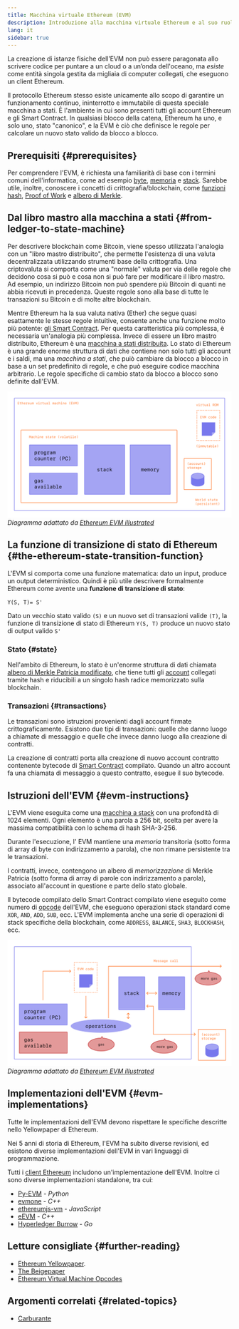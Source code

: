 ```yaml
---
title: Macchina virtuale Ethereum (EVM)
description: Introduzione alla macchina virtuale Ethereum e al suo ruolo per quanto riguarda stato, transazioni e Smart Contract.
lang: it
sidebar: true
---
```


La creazione di istanze fisiche dell’EVM non può essere paragonata allo scrivere codice per puntare a un cloud o a un’onda dell'oceano, ma _esiste_ come entità singola gestita da migliaia di computer collegati, che eseguono un client Ethereum.

Il protocollo Ethereum stesso esiste unicamente allo scopo di garantire un funzionamento continuo, ininterrotto e immutabile di questa speciale macchina a stati. È l'ambiente in cui sono presenti tutti gli account Ethereum e gli Smart Contract. In qualsiasi blocco della catena, Ethereum ha uno, e solo uno, stato "canonico", e la EVM è ciò che definisce le regole per calcolare un nuovo stato valido da blocco a blocco.

## Prerequisiti {#prerequisites}

Per comprendere l'EVM, è richiesta una familiarità di base con i termini comuni dell'informatica, come ad esempio [byte](https://en.wikipedia.org/wiki/Byte), [memoria](https://en.wikipedia.org/wiki/Computer_memory) e [stack](<https://en.wikipedia.org/wiki/Stack_(abstract_data_type)>). Sarebbe utile, inoltre, conoscere i concetti di crittografia/blockchain, come [funzioni hash](https://en.wikipedia.org/wiki/Cryptographic_hash_function), [Proof of Work](https://en.wikipedia.org/wiki/Proof_of_work) e [albero di Merkle](https://en.wikipedia.org/wiki/Merkle_tree).

## Dal libro mastro alla macchina a stati {#from-ledger-to-state-machine}

Per descrivere blockchain come Bitcoin, viene spesso utilizzata l'analogia con un "libro mastro distribuito", che permette l'esistenza di una valuta decentralizzata utilizzando strumenti base della crittografia. Una criptovaluta si comporta come una "normale" valuta per via delle regole che decidono cosa si può e cosa non si può fare per modificare il libro mastro. Ad esempio, un indirizzo Bitcoin non può spendere più Bitcoin di quanti ne abbia ricevuti in precedenza. Queste regole sono alla base di tutte le transazioni su Bitcoin e di molte altre blockchain.

Mentre Ethereum ha la sua valuta nativa (Ether) che segue quasi esattamente le stesse regole intuitive, consente anche una funzione molto più potente: [gli Smart Contract](/en/developers/docs/smart-contracts/). Per questa caratteristica più complessa, è necessaria un'analogia più complessa. Invece di essere un libro mastro distribuito, Ethereum è una [macchina a stati distribuita](https://en.wikipedia.org/wiki/Finite-state_machine). Lo stato di Ethereum è una grande enorme struttura di dati che contiene non solo tutti gli account e i saldi, ma una _macchina a stati_, che puiò cambiare da blocco a blocco in base a un set predefinito di regole, e che può eseguire codice macchina arbitrario. Le regole specifiche di cambio stato da blocco a blocco sono definite dall'EVM.

![Ddiagramma che mostra la composizione dell'EVM](../../../../../developers/docs/evm/evm.png) _Diagramma adattato da [Ethereum EVM illustrated](https://takenobu-hs.github.io/downloads/ethereum_evm_illustrated.pdf)_

## La funzione di transizione di stato di Ethereum {#the-ethereum-state-transition-function}

L'EVM si comporta come una funzione matematica: dato un input, produce un output deterministico. Quindi è più utile descrivere formalmente Ethereum come avente una **funzione di transizione di stato**:

```
Y(S, T)= S'
```

Dato un vecchio stato valido `(S)` e un nuovo set di transazioni valide `(T)`, la funzione di transizione di stato di Ethereum `Y(S, T)` produce un nuovo stato di output valido `S'`

### Stato {#state}

Nell'ambito di Ethereum, lo stato è un'enorme struttura di dati chiamata [albero di Merkle Patricia modificato](https://eth.wiki/en/fundamentals/patricia-tree), che tiene tutti gli [account](/developers/docs/accounts/) collegati tramite hash e riducibili a un singolo hash radice memorizzato sulla blockchain.

### Transazioni {#transactions}

Le transazioni sono istruzioni provenienti dagli account firmate crittograficamente. Esistono due tipi di transazioni: quelle che danno luogo a chiamate di messaggio e quelle che invece danno luogo alla creazione di contratti.

La creazione di contratti porta alla creazione di nuovo account contratto contenente bytecode di [Smart Contract](/developers/docs/smart-contracts/anatomy/) compilato. Quando un altro account fa una chiamata di messaggio a questo contratto, esegue il suo bytecode.

## Istruzioni dell'EVM {#evm-instructions}

L'EVM viene eseguita come una [macchina a stack](https://en.wikipedia.org/wiki/Stack_machine) con una profondità di 1024 elementi. Ogni elemento è una parola a 256 bit, scelta per avere la massima compatibilità con lo schema di hash SHA-3-256.

<!-- ![A diagram showing the make up of the stack](./evm-stack.png)
_Diagram adapted from [Ethereum EVM illustrated](https://takenobu-hs.github.io/downloads/ethereum_evm_illustrated.pdf)_

Removed as we should probably show memory and account storage too if showing stack-->

Durante l'esecuzione, l' EVM mantiene una _memoria_ transitoria (sotto forma di array di byte con indirizzamento a parola), che non rimane persistente tra le transazioni.

I contratti, invece, contengono un albero di _memorizzazione_ di Merkle Patricia (sotto forma di array di parole con indirizzamento a parola), associato all'account in questione e parte dello stato globale.

Il bytecode compilato dello Smart Contract compilato viene eseguito come numero di [opcode](https://www.ethervm.io/) dell'EVM, che eseguono operazioni stack standard come `XOR`, `AND`, `ADD`, `SUB`, ecc. L'EVM implementa anche una serie di operazioni di stack specifiche della blockchain, come `ADDRESS`, `BALANCE`, `SHA3`, `BLOCKHASH`, ecc.

![Diagramma che mostra dove serve il carburante nelle operazioni dell'EVM](../../../../../developers/docs/gas/gas.png) _Diagramma adattato da [Ethereum EVM illustrated](https://takenobu-hs.github.io/downloads/ethereum_evm_illustrated.pdf)_

<!-- TODO add full list from  https://eth.wiki/concepts/evm/implementations -->

## Implementazioni dell'EVM {#evm-implementations}

Tutte le implementazioni dell'EVM devono rispettare le specifiche descritte nello Yellowpaper di Ethereum.

Nei 5 anni di storia di Ethereum, l'EVM ha subito diverse revisioni, ed esistono diverse implementazioni dell'EVM in vari linguaggi di programmazione.

Tutti i [client Ethereum](/developers/docs/nodes-and-clients/#clients) includono un'implementazione dell'EVM. Inoltre ci sono diverse implementazioni standalone, tra cui:

- [Py-EVM](https://github.com/ethereum/py-evm) - _Python_
- [evmone](https://github.com/ethereum/evmone) - _C++_
- [ethereumjs-vm](https://github.com/ethereumjs/ethereumjs-vm) - _JavaScript_
- [eEVM](https://github.com/microsoft/eevm) - _C++_
- [Hyperledger Burrow](https://github.com/hyperledger/burrow) - _Go_

## Letture consigliate {#further-reading}

- [Ethereum Yellowpaper](https://ethereum.github.io/yellowpaper/paper.pdf).
- [The Beigepaper](https://github.com/chronaeon/beigepaper)
- [Ethereum Virtual Machine Opcodes](https://www.ethervm.io/)

## Argomenti correlati {#related-topics}

- [Carburante](/en/developers/docs/gas/)
